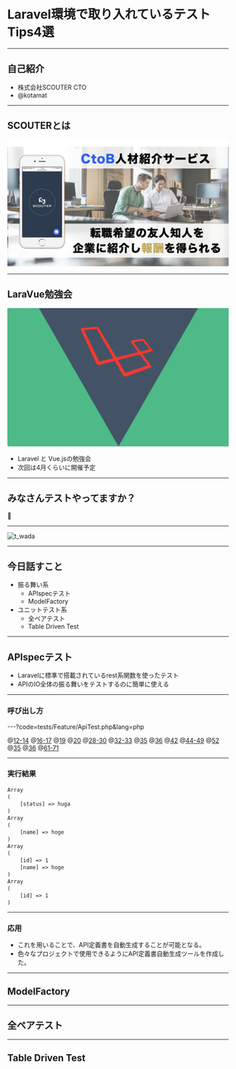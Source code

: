 # Laravel環境で取り入れているテストTips4選

--- 

## 自己紹介

- 株式会社SCOUTER CTO
- @kotamat

---

## SCOUTERとは

![会社紹介](assets/img/scouter-1.png)

---

## LaraVue勉強会

![LaraVue](assets/img/laravue.png)

- Laravel と Vue.jsの勉強会
- 次回は4月くらいに開催予定

---
## みなさんテストやってますか？

🙋

---  

![t_wada](https://connpass-tokyo.s3.amazonaws.com/event/27540/41d84cf0e6494e2e91e51ad8e9c85310.png)


---

## 今日話すこと

- 振る舞い系
    - APIspecテスト
    - ModelFactory
- ユニットテスト系
    - 全ペアテスト
    - Table Driven Test

--- 

## APIspecテスト

- Laravelに標準で搭載されているrest系関数を使ったテスト
- APIのIO全体の振る舞いをテストするのに簡単に使える

---

### 呼び出し方

---?code=tests/Feature/ApiTest.php&lang=php

@[12-14](GETパラメータを定義しておき)
@[16-17](routeの第二引数にパラメータを渡してレスポンス取得)
@[19](ステータス200かどうかチェック)
@[20](取得したデータをprint_rで表示)
@[28-30](POSTも同様に配列でパラメータを定義)
@[32-33](今度はpostJsonの第二引数にパラメータを渡す(getパラメータではないので))
@[35](ステータス200かどうかチェック)
@[36](取得したデータをprint_rで表示)
@[42](PUTの場合は)
@[44-49](送信データとGETパラメータを双方定義し)
@[52](routeの第二引数と、putJsonの第二引数それぞれに渡してあげて)
@[35](ステータス200かどうかチェック)
@[36](取得したデータをprint_rで表示)
@[61-71](deleteも同様)

--- 

### 実行結果

```
Array
(
    [status] => huga
)
Array
(
    [name] => hoge
)
Array
(
    [id] => 1
    [name] => hoge
)
Array
(
    [id] => 1
)
```

--- 

### 応用

- これを用いることで、API定義書を自動生成することが可能となる。
- 色々なプロジェクトで使用できるようにAPI定義書自動生成ツールを作成した。

--- 

## ModelFactory

---


## 全ペアテスト

--- 

## Table Driven Test
